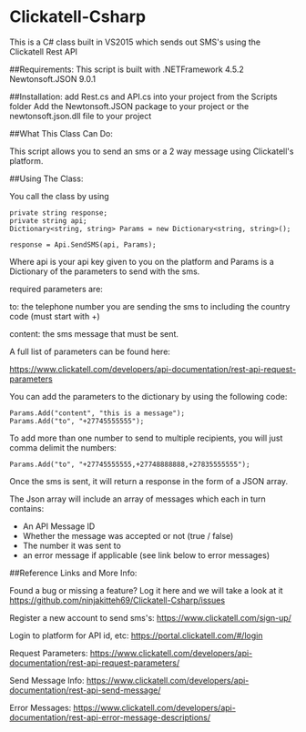 # Clickatell-Csharp
This is a C# class built in VS2015 which sends out SMS's using the Clickatell Rest API

##Requirements:
This script is built with .NETFramework 4.5.2
Newtonsoft.JSON 9.0.1

##Installation:
add Rest.cs and API.cs into your project from the Scripts folder
Add the Newtonsoft.JSON package to your project or the newtonsoft.json.dll file to your project

##What This Class Can Do:

This script allows you to send an sms or a 2 way message using Clickatell's platform.

##Using The Class:

You call the class by using 
```
private string response;
private string api;
Dictionary<string, string> Params = new Dictionary<string, string>();

response = Api.SendSMS(api, Params);
```

Where api is your api key given to you on the platform and Params is a Dictionary of the parameters to send with the sms.

required parameters are:

to: the telephone number you are sending the sms to including the country code (must start with +)

content: the sms message that must be sent.

A full list of parameters can be found here:

https://www.clickatell.com/developers/api-documentation/rest-api-request-parameters


You can add the parameters to the dictionary by using the following code:
```
Params.Add("content", "this is a message");
Params.Add("to", "+27745555555");
```
To add more than one number to send to multiple recipients, you will just comma delimit the numbers:
```
Params.Add("to", "+27745555555,+27748888888,+27835555555");
```
Once the sms is sent, it will return a response in the form of a JSON array.

The Json array will include an array of messages which each in turn contains:

* An API Message ID
* Whether the message was accepted or not (true / false)
* The number it was sent to
* an error message if applicable (see link below to error messages)

##Reference Links and More Info:

Found a bug or missing a feature? Log it here and we will take a look at it
https://github.com/ninjakitteh69/Clickatell-Csharp/issues

Register a new account to send sms's:
https://www.clickatell.com/sign-up/

Login to platform for API id, etc:
https://portal.clickatell.com/#/login

Request Parameters:
https://www.clickatell.com/developers/api-documentation/rest-api-request-parameters/

Send Message Info:
https://www.clickatell.com/developers/api-documentation/rest-api-send-message/

Error Messages:
https://www.clickatell.com/developers/api-documentation/rest-api-error-message-descriptions/
